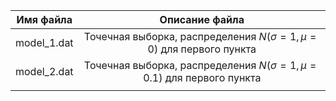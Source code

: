 
| __Имя файла__ |                            __Описание файла__                             |
| :-----------: | :-----------------------------------------------------------------------: |
|  model_1.dat  |  Точечная выборка, распределения $N(\sigma=1, \mu=0)$ для первого пункта  |
|  model_2.dat  | Точечная выборка, распределения $N(\sigma=1, \mu=0.1)$ для первого пункта |
|               |                                                                           |
